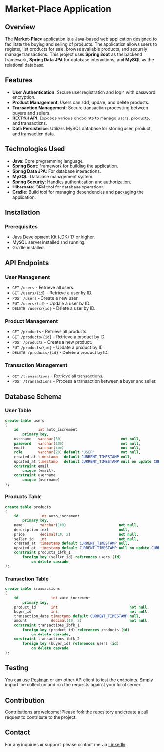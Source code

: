 # Market-Place Application

## Overview

The **Market-Place** application is a Java-based web application designed to facilitate the buying and selling of products. The application allows users to register, list products for sale, browse available products, and securely manage transactions. This project uses **Spring Boot** as the backend framework, **Spring Data JPA** for database interactions, and **MySQL** as the relational database. 

## Features

- **User Authentication**: Secure user registration and login with password encryption.
- **Product Management**: Users can add, update, and delete products.
- **Transaction Management**: Secure transaction processing between buyers and sellers.
- **RESTful API**: Exposes various endpoints to manage users, products, and transactions.
- **Data Persistence**: Utilizes MySQL database for storing user, product, and transaction data.

## Technologies Used

- **Java**: Core programming language.
- **Spring Boot**: Framework for building the application.
- **Spring Data JPA**: For database interactions.
- **MySQL**: Database management system.
- **Spring Security**: Handles authentication and authorization.
- **Hibernate**: ORM tool for database operations.
- **Gradle**: Build tool for managing dependencies and packaging the application.

## Installation

### Prerequisites

- Java Development Kit (JDK) 17 or higher.
- MySQL server installed and running.
- Gradle installed.

## API Endpoints

### User Management

- `GET /users` - Retrieve all users.
- `GET /users/{id}` - Retrieve a user by ID.
- `POST /users` - Create a new user.
- `PUT /users/{id}` - Update a user by ID.
- `DELETE /users/{id}` - Delete a user by ID.

### Product Management

- `GET /products` - Retrieve all products.
- `GET /products/{id}` - Retrieve a product by ID.
- `POST /products` - Create a new product.
- `PUT /products/{id}` - Update a product by ID.
- `DELETE /products/{id}` - Delete a product by ID.

### Transaction Management

- `GET /transactions` - Retrieve all transactions.
- `POST /transactions` - Process a transaction between a buyer and seller.

## Database Schema

### User Table
```sql
create table users
(
    id         int auto_increment
        primary key,
    username   varchar(50)                           not null,
    password   varchar(100)                          not null,
    email      varchar(100)                          not null,
    role       varchar(20) default 'USER'            not null,
    created_at timestamp   default CURRENT_TIMESTAMP null,
    updated_at timestamp   default CURRENT_TIMESTAMP null on update CURRENT_TIMESTAMP,
    constraint email
        unique (email),
    constraint username
        unique (username)
);
```

### Products Table
```sql
create table products
(
    id          int auto_increment
        primary key,
    name        varchar(100)                        not null,
    description text                                null,
    price       decimal(10, 2)                      not null,
    seller_id   int                                 not null,
    created_at  timestamp default CURRENT_TIMESTAMP null,
    updated_at  timestamp default CURRENT_TIMESTAMP null on update CURRENT_TIMESTAMP,
    constraint products_ibfk_1
        foreign key (seller_id) references users (id)
            on delete cascade
);
```

### Transaction Table
```sql
create table transactions
(
    id               int auto_increment
        primary key,
    product_id       int                                 not null,
    buyer_id         int                                 not null,
    transaction_date timestamp default CURRENT_TIMESTAMP null,
    amount           decimal(10, 2)                      not null,
    constraint transactions_ibfk_1
        foreign key (product_id) references products (id)
            on delete cascade,
    constraint transactions_ibfk_2
        foreign key (buyer_id) references users (id)
            on delete cascade
);
```

## Testing

You can use [Postman](https://www.postman.com/) or any other API client to test the endpoints. Simply import the collection and run the requests against your local server.

## Contribution

Contributions are welcome! Please fork the repository and create a pull request to contribute to the project.

## Contact

For any inquiries or support, please contact me via [LinkedIn](https://www.linkedin.com/in/shawon-sarowar/).
